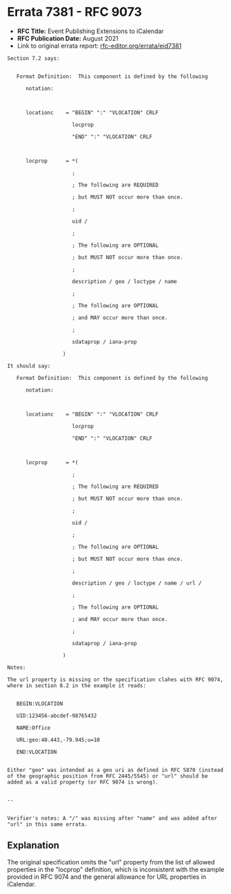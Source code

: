 # Errata 7381 - RFC 9073

- **RFC Title:** Event Publishing Extensions to iCalendar
- **RFC Publication Date:** August 2021
- Link to original errata report: [rfc-editor.org/errata/eid7381](https://www.rfc-editor.org/errata/eid7381)

```
Section 7.2 says:


   Format Definition:  This component is defined by the following
      notation:

      locationc    = "BEGIN" ":" "VLOCATION" CRLF
                     locprop
                     "END" ":" "VLOCATION" CRLF

      locprop      = *(
                     ;
                     ; The following are REQUIRED
                     ; but MUST NOT occur more than once.
                     ;
                     uid /
                     ;
                     ; The following are OPTIONAL
                     ; but MUST NOT occur more than once.
                     ;
                     description / geo / loctype / name
                     ;
                     ; The following are OPTIONAL
                     ; and MAY occur more than once.
                     ;
                     sdataprop / iana-prop
                  )

It should say:

   Format Definition:  This component is defined by the following
      notation:

      locationc    = "BEGIN" ":" "VLOCATION" CRLF
                     locprop
                     "END" ":" "VLOCATION" CRLF

      locprop      = *(
                     ;
                     ; The following are REQUIRED
                     ; but MUST NOT occur more than once.
                     ;
                     uid /
                     ;
                     ; The following are OPTIONAL
                     ; but MUST NOT occur more than once.
                     ;
                     description / geo / loctype / name / url /
                     ;
                     ; The following are OPTIONAL
                     ; and MAY occur more than once.
                     ;
                     sdataprop / iana-prop
                  )

Notes:

The url property is missing or the specification clahes with RFC 9074, where in section 8.2 in the example it reads:

   BEGIN:VLOCATION
   UID:123456-abcdef-98765432
   NAME:Office
   URL:geo:40.443,-79.945;u=10
   END:VLOCATION

Either "geo" was intended as a geo uri as defined in RFC 5870 (instead of the geographic position from RFC 2445/5545) or "url" should be added as a valid property (or RFC 9074 is wrong).

--

Verifier's notes: A "/" was missing after "name" and was added after "url" in this same errata.
```

## Explanation

The original specification omits the "url" property from the list of allowed properties in the "locprop" definition, which is inconsistent with the example provided in RFC 9074 and the general allowance for URL properties in iCalendar.
